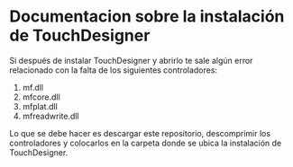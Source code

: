 # Documentacion sobre la instalación de TouchDesigner

Si después de instalar TouchDesigner y abrirlo te sale algún error relacionado con la falta de los siguientes controladores:

1. mf.dll
2. mfcore.dll
3. mfplat.dll
4. mfreadwrite.dll

Lo que se debe hacer es descargar este repositorio, descomprimir los controladores y colocarlos en la carpeta donde se ubica la instalación de TouchDesigner.
